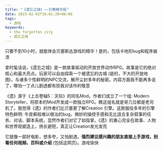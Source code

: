 ```yaml
---
title: "《遗忘之城》——贝赛精华版"
date: 2023-02-01T16:01:28+08:00
tags:
  - 游戏
keywords:
  - the forgotten city
  - 遗忘之城
---
```


只要不到10小时，就能体会贝塞斯达游戏的精华！是的，包括卡地形bug和程序崩溃

拿时髦话说，《遗忘之城》是一款故事驱动的开放世界动作RPG。故事是它的绝对核心和最大亮点。玩家可以自由探索一个被遗忘的古城 (是的，不大的开放地图)，与诸多个性鲜明的NPC交流，解开尘封多年的秘密。内容方面我不能再多说了，哪怕一丁点儿剧透都有损我对该作的敬意

《遗》源于《上古卷轴5：天际》的同名Mod。作者们成立了一个组: Modern Storyteller，将原本的Mod开发成一款独立RPG。瞧这组名就是哥几位都是老司机了。我觉得《遗》的作者们比贝塞更了解Creation 引擎。这款服役多年的引擎特色鲜明: 牛皮癣般难以根治的bug，微妙的操控手感和无比适合复杂叙事的任务、对话、脚本系统，显然作者们对它了如指掌。《遗》的重心完全在故事、人物和世界观塑造上，扬长避短，真正让Creation发光发亮

它就像一部好电影，想多夸，又怕剧透。**强烈建议感兴趣的朋友直接上手游戏，别看任何视频、百科或介绍** (包括这网页)。游戏愉快
